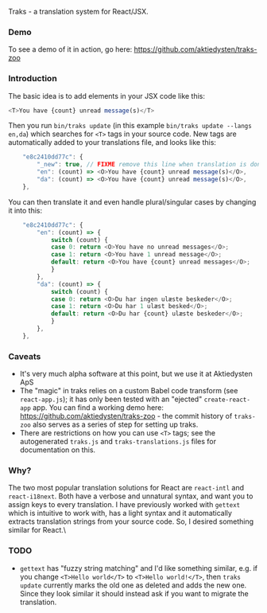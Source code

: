 Traks - a translation system for React/JSX.

### Demo

To see a demo of it in action, go here: https://github.com/aktiedysten/traks-zoo


### Introduction
The basic idea is to add elements in your JSX code like this:
```js
<T>You have {count} unread message(s)</T>
```

Then you run `bin/traks update` (in this example `bin/traks update --langs en,da`) which searches for `<T>` tags in your source code.
New tags are automatically added to your translations file, and looks like this:

```js
	"e8c2410dd77c": {
		"_new": true, // FIXME remove this line when translation is done
		"en": (count) => <O>You have {count} unread message(s)</O>,
		"da": (count) => <O>You have {count} unread message(s)</O>,
	},
```

You can then translate it and even handle plural/singular cases by changing it into this:
```js
	"e8c2410dd77c": {
		"en": (count) => {
			switch (count) {
			case 0: return <O>You have no unread messages</O>;
			case 1: return <O>You have 1 unread message</O>;
			default: return <O>You have {count} unread messages</O>;
			}
		},
		"da": (count) => {
			switch (count) {
			case 0: return <O>Du har ingen ulæste beskeder</O>;
			case 1: return <O>Du har 1 ulæst besked</O>;
			default: return <O>Du har {count} ulæste beskeder</O>;
			}
		},
	},
```

### Caveats
 - It's very much alpha software at this point, but we use it at Aktiedysten ApS
 - The "magic" in traks relies on a custom Babel code transform (see `react-app.js`);
   it has only been tested with an "ejected" `create-react-app` app. You can find a working
   demo here: https://github.com/aktiedysten/traks-zoo - the commit history  of `traks-zoo`
   also serves as a series of step for setting up traks.
 - There are restrictions on how you can use `<T>` tags; see the autogenerated `traks.js` and
   `traks-translations.js` files for documentation on this.
   
### Why?

The two most popular translation solutions for React are `react-intl` and `react-i18next`.
Both have a verbose and unnatural syntax, and want you to assign keys to every translation.
I have previously worked with `gettext` which is intuitive to work with, has a light syntax and it automatically
extracts translation strings from your source code. So, I desired something similar for React.\

### TODO
 - `gettext` has "fuzzy string matching" and I'd like something similar, e.g. if you change `<T>Hello world</T>` to 
   `<T>Hello world!</T>`, then `traks update` currently marks the old one as deleted and adds the new one.
   Since they look similar it should instead ask if you want to migrate the translation.
  
 

